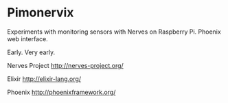 # Pimonervix

Experiments with monitoring sensors with Nerves on Raspberry Pi. Phoenix web interface.

Early. Very early.


Nerves Project
http://nerves-project.org/

Elixir
http://elixir-lang.org/

Phoenix
http://phoenixframework.org/
